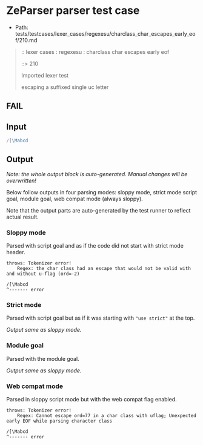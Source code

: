 # ZeParser parser test case

- Path: tests/testcases/lexer_cases/regexesu/charclass_char_escapes_early_eof/210.md

> :: lexer cases : regexesu : charclass char escapes early eof
>
> ::> 210
>
> Imported lexer test
>
> escaping a suffixed single uc letter

## FAIL

## Input

`````js
/[\Mabcd
`````

## Output

_Note: the whole output block is auto-generated. Manual changes will be overwritten!_

Below follow outputs in four parsing modes: sloppy mode, strict mode script goal, module goal, web compat mode (always sloppy).

Note that the output parts are auto-generated by the test runner to reflect actual result.

### Sloppy mode

Parsed with script goal and as if the code did not start with strict mode header.

`````
throws: Tokenizer error!
    Regex: the char class had an escape that would not be valid with and without u-flag (ord=-2)

/[\Mabcd
^------- error
`````

### Strict mode

Parsed with script goal but as if it was starting with `"use strict"` at the top.

_Output same as sloppy mode._

### Module goal

Parsed with the module goal.

_Output same as sloppy mode._

### Web compat mode

Parsed in sloppy script mode but with the web compat flag enabled.

`````
throws: Tokenizer error!
    Regex: Cannot escape ord=77 in a char class with uflag; Unexpected early EOF while parsing character class

/[\Mabcd
^------- error
`````

